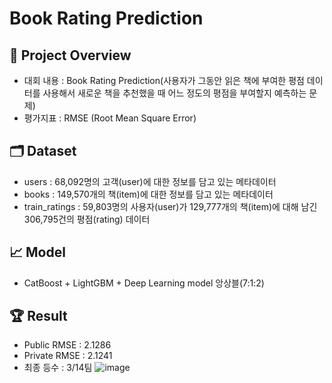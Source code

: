 # Book Rating Prediction

## 🔎 Project Overview
- 대회 내용 : Book Rating Prediction(사용자가 그동안 읽은 책에 부여한 평점 데이터를 사용해서 새로운 책을 추천했을 때 어느 정도의 평점을 부여할지 예측하는 문제)
- 평가지표 : RMSE (Root Mean Square Error)

## 🗂️ Dataset
- users : 68,092명의 고객(user)에 대한 정보를 담고 있는 메타데이터
- books : 149,570개의 책(item)에 대한 정보를 담고 있는 메타데이터
- train_ratings : 59,803명의 사용자(user)가 129,777개의 책(item)에 대해 남긴 306,795건의 평점(rating) 데이터

## 📈 Model
- CatBoost + LightGBM + Deep Learning model 앙상블(7:1:2)

## 🏆 Result
- Public RMSE : 2.1286
- Private RMSE : 2.1241
- 최종 등수 : 3/14팀
![image](https://user-images.githubusercontent.com/64139953/200253536-1af45394-320a-4296-ab18-3e160d5e95ed.png)



